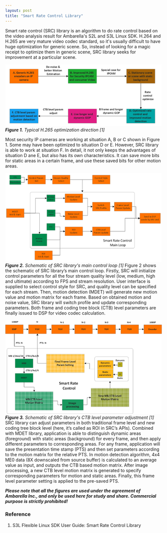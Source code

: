 ```yaml
---
layout: post
title: "Smart Rate Control Library" 
---
```


Smart rate control (SRC) library is an algorithm to do rate control based on the video analysis result for Ambarella's 
S2L and S3L Linux SDK. H.264 and H.265 are very mature video codec standard, so it's usually difficult to have huge optimization for generic scene.
So, instead of looking for a magic receipt to optimize them in generic scene, SRC library seeks for improvement at a particular scene.

![](/images/20160701/H265_optimization.png)
***Figure 1.** Typical H.265 optimization direction [1]*

Most security IP cameras are working at situation A, B or C shown in Figure 1. Some may have been optimized to situation D or E. However, SRC library is able to work at 
situation F. In detail, it not only keeps the advantages of situation D ane E, but also has its own characteristics. It can save more
bits for static areas in a certain frame, and use these saved bits for other motion areas. 

![](/images/20160701/Smart_rate_control_main_loop.png)
***Figure 2.** Schematic of SRC library's main control loop [1]*
Figure 2 shows the schematic of SRC library’s main control loop. Firstly, SRC will initialize control parameters for all the four stream quality level (low, medium, high and ultimate) according to FPS and stream resolution. 
User interface is supplied to select control style for SRC, and quality level can be specified for each stream. Then, motion detection (MDET) will generate new motion value and motion matrix for each frame.
Based on obtained motion and noise value, SRC library will switch profile and update corresponding parameters. Both frame and coding tree block (CTB) level parameters are finally issued to DSP for video codec calculation.

![](/images/20160701/parameter_adjustment.png)
***Figure 3.** Schematic of SRC library's CTB level parameter adjustment [1]*
SRC library can adjust parameters in both traditional frame level and new coding tree block level (here, it’s called as ROI in SRC’s APIs). Combined with MDET library, application is able to distinguish dynamic areas (foreground) with static areas (background) for every frame, and then apply different parameters to corresponding areas.
For any frame, application will save the presentation time stamp (PTS) and then set parameters according to the motion matrix for the relative PTS. In motion detection algorithm, 4x4 ME0 data (8X downscaled from source buffer) is calculated to an average value as input, and outputs the CTB based motion matrix. 
After image processing, a new CTB level motion matrix is generated to specify corresponding parameters for motion and static areas. Finally, this frame level parameter setting is applied to the pre-saved PTS.


***Please note that all the figures are used under the agreement of Ambarella Inc., and only be used here for study and share. Commercial purpose is strictly prohibited!***
### Reference
1. S3L Flexible Linux SDK User Guide: Smart Rate Control Library




